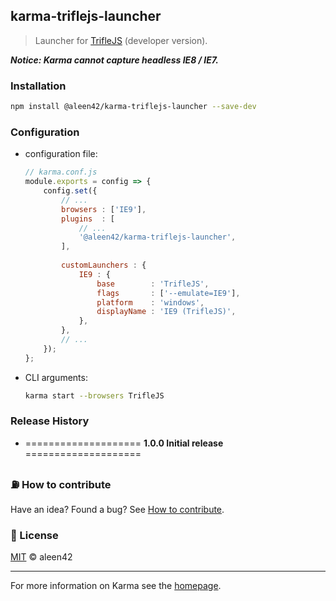 ## karma-triflejs-launcher

> Launcher for [TrifleJS](https://github.com/sdesalas/trifleJS) (developer version).

***Notice: Karma cannot capture headless IE8 / IE7.***

### Installation

```bash
npm install @aleen42/karma-triflejs-launcher --save-dev
```

### Configuration

- configuration file:

    ```js
    // karma.conf.js
    module.exports = config => {
        config.set({
            // ...
            browsers : ['IE9'],
            plugins  : [
                // ...
                '@aleen42/karma-triflejs-launcher',
            ],
            
            customLaunchers : {
                IE9 : {
                    base        : 'TrifleJS',
                    flags       : ['--emulate=IE9'],
                    platform    : 'windows',
                    displayName : 'IE9 (TrifleJS)',
                },
            },
            // ...
        });
    };
    ```

- CLI arguments:

    ```bash
    karma start --browsers TrifleJS
    ```

### Release History

* ==================== **1.0.0 Initial release** ====================

### :fuelpump: How to contribute

Have an idea? Found a bug? See [How to contribute](https://wiki.aleen42.com/contribution.html).

### :scroll: License

[MIT](https://wiki.aleen42.com/MIT.html) © aleen42

----

For more information on Karma see the [homepage](http://karma-runner.github.io/).
